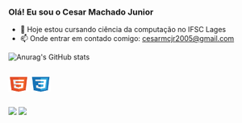 ### Olá! Eu sou o Cesar Machado Junior

- 🔭 Hoje estou cursando ciência da computação no IFSC Lages
- 📫 Onde entrar em contado comigo: cesarmcjr2005@gmail.com

![Anurag's GitHub stats](https://github-readme-stats.vercel.app/api?username=cesarjr17&show_icons=true&theme=tokyonight)

<div style="display: inline_block"><br>
  <img align="center" alt="Cesar-HTML" height="30" width="40" src="https://raw.githubusercontent.com/devicons/devicon/master/icons/html5/html5-original.svg">
  <img align="center" alt="Cesar-CSS" height="30" width="40" src="https://raw.githubusercontent.com/devicons/devicon/master/icons/css3/css3-original.svg">
</div>

 ##
 
<div> 
  <a href="https://www.instagram.com/cesarmachadojr/" target="_blank"><img src="https://img.shields.io/badge/-Instagram-%23E4405F?style=for-the-badge&logo=instagram&logoColor=white" target="_blank"></a> 
  <a href = "mailto:cesarmcjr2005@gmail.com"><img src="https://img.shields.io/badge/-Gmail-%23333?style=for-the-badge&logo=gmail&logoColor=white" target="_blank"></a>  
</div>
